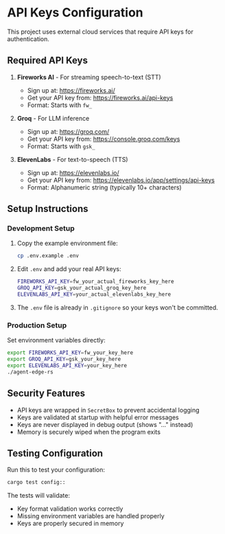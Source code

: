 # API Keys Configuration

This project uses external cloud services that require API keys for authentication.

## Required API Keys

1. **Fireworks AI** - For streaming speech-to-text (STT)
   - Sign up at: https://fireworks.ai/
   - Get your API key from: https://fireworks.ai/api-keys
   - Format: Starts with `fw_`

2. **Groq** - For LLM inference
   - Sign up at: https://groq.com/
   - Get your API key from: https://console.groq.com/keys
   - Format: Starts with `gsk_`

3. **ElevenLabs** - For text-to-speech (TTS)  
   - Sign up at: https://elevenlabs.io/
   - Get your API key from: https://elevenlabs.io/app/settings/api-keys
   - Format: Alphanumeric string (typically 10+ characters)

## Setup Instructions

### Development Setup

1. Copy the example environment file:
   ```bash
   cp .env.example .env
   ```

2. Edit `.env` and add your real API keys:
   ```bash
   FIREWORKS_API_KEY=fw_your_actual_fireworks_key_here
   GROQ_API_KEY=gsk_your_actual_groq_key_here
   ELEVENLABS_API_KEY=your_actual_elevenlabs_key_here
   ```

3. The `.env` file is already in `.gitignore` so your keys won't be committed.

### Production Setup

Set environment variables directly:
```bash
export FIREWORKS_API_KEY=fw_your_key_here
export GROQ_API_KEY=gsk_your_key_here
export ELEVENLABS_API_KEY=your_key_here
./agent-edge-rs
```

## Security Features

- API keys are wrapped in `SecretBox` to prevent accidental logging
- Keys are validated at startup with helpful error messages
- Keys are never displayed in debug output (shows "..." instead)
- Memory is securely wiped when the program exits

## Testing Configuration

Run this to test your configuration:
```bash
cargo test config::
```

The tests will validate:
- Key format validation works correctly
- Missing environment variables are handled properly
- Keys are properly secured in memory
